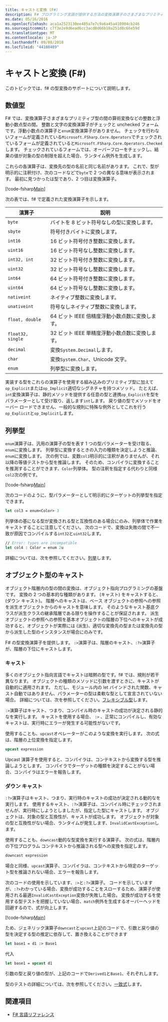```yaml
---
title: キャストと変換 (F#)
description: F# プログラミング言語が提供する方法の変換演算子のさまざまなプリミティブ型間の算術変換について説明します。
ms.date: 05/16/2016
ms.openlocfilehash: aca1a2523130ee485a7e7c9a6a45a410904cb246
ms.sourcegitcommit: c7f3e2e9d6ead6cc3acd0d66b10a251d0c66e59d
ms.translationtype: MT
ms.contentlocale: ja-JP
ms.lasthandoff: 09/08/2018
ms.locfileid: "44188489"
---
```

# <a name="casting-and-conversions-f"></a>キャストと変換 (F#)

このトピックでは、f# の型変換のサポートについて説明します。

## <a name="arithmetic-types"></a>数値型

F# では、変換演算子さまざまなプリミティブ型の間の算術変換などの整数と浮動小数点型の間。 整数と文字の変換演算子がチェックと unchecked フォームです。浮動小数点の演算子と`enum`変換演算子がありません。 チェックを行わないフォームが定義されている`Microsoft.FSharp.Core.Operators`でチェックされているフォームが定義されていると`Microsoft.FSharp.Core.Operators.Checked`します。 チェックされているフォームでは、オーバーフローをチェックし、結果の値が対象の型の制限を超えた場合、ランタイム例外を生成します。

これらの各演算子は、変換先の型の名前と同じ名前があります。 これで、型が明示的に注釈付け、次のコードなどで`byte`で 2 つの異なる意味が表示されます。 最初に見つかったは型であり、2 つ目は変換演算子。

[!code-fsharp[Main](../../../samples/snippets/fsharp/lang-ref-2/snippet4401.fs)]

次の表では、f# で定義された変換演算子を示します。

|演算子|説明|
|--------|-----------|
|`byte`|バイトを 8 ビット符号なしの型に変換します。|
|`sbyte`|符号付きバイトに変換します。|
|`int16`|16 ビット符号付き整数に変換します。|
|`uint16`|16 ビット符号なし整数に変換します。|
|`int32, int`|32 ビット符号付き整数に変換します。|
|`uint32`|32 ビット符号なし整数に変換します。|
|`int64`|64 ビット符号付き整数に変換します。|
|`uint64`|64 ビット符号なし整数に変換します。|
|`nativeint`|ネイティブ整数に変換します。|
|`unativeint`|符号なしネイティブ整数に変換します。|
|`float, double`|64 ビット IEEE 倍精度浮動小数点数に変換します。|
|`float32, single`|32 ビット IEEE 単精度浮動小数点数に変換します。|
|`decimal`|変換`System.Decimal`します。|
|`char`|変換`System.Char`、Unicode 文字。|
|`enum`|列挙型に変換します。|
実装する型をこれらの演算子を使用する組み込みのプリミティブ型に加えて`op_Explicit`または`op_Implicit`適切なシグネチャを持つメソッド。 たとえば、`int`変換演算子は、静的メソッドを提供する任意の型と連携`op_Explicit`を型をパラメーターとして受け取り、返します`int`します。 戻り値の型でメソッドをオーバー ロードできません、一般的な規則に特殊な例外としてこれを行う`op_Explicit`と`op_Implicit`します。

## <a name="enumerated-types"></a>列挙型

`enum`演算子は、汎用の演算子の型を表す 1 つの型パラメーターを受け取る、`enum`に変換します。 列挙型に変換するときの入力の種類を決定しようと推論、`enum`に変換します。 次の例では、変数`col1`明示的に注釈がありませんが、それ以降の等値テストから型を推論します。 そのため、コンパイラに変換することを推測することができます、`Color`列挙体。 型の注釈を指定する代わりと同様`col2`次の例です。

[!code-fsharp[Main](../../../samples/snippets/fsharp/lang-ref-2/snippet4402.fs)]

次のコードのように、型パラメーターとして明示的にターゲットの列挙型を指定できます。

```fsharp
let col3 = enum<Color> 3
```

列挙体の基になる型が変換される型と互換性のある場合にのみ、列挙体で作業をキャストすることに注意してください。 次のコードで、変換は失敗の間で不一致が原因でコンパイルする`int32`と`uint32`します。

```fsharp
// Error: types are incompatible
let col4 : Color = enum 2u
```

詳細については、次を参照してください。[列挙](enumerations.md)します。

## <a name="casting-object-types"></a>オブジェクト型のキャスト

オブジェクト階層内の型の間の変換は、オブジェクト指向プログラミングの基盤です。 変換の 2 つの基本的な種類があります。 (キャスト) をキャストすると、(ダウン キャスト)。 階層へのキャストは、ベース オブジェクトの参照への参照を派生オブジェクトからのキャストを意味します。 そのようなキャスト基底クラスが派生クラスの継承階層である限りを操作することが保証されます。 派生オブジェクトの参照への参照を基本オブジェクトの階層の下位へのキャストが成功すると、オブジェクトが実際には (派生)、適切な変換先の型または変換先の型から派生した型のインスタンスが場合にのみです。

F# の型変換演算子を提供します。 `:>`演算子は、階層のキャスト、`:?>`演算子が、階層の下位にキャストします。

### <a name="upcasting"></a>キャスト

多くのオブジェクト指向言語でキャストは暗黙の型です。f# では、規則が若干異なります。 オブジェクトの種類のメソッドに引数を渡すときに、キャストが自動的に適用されます。 ただし、モジュール内の let バインドされた関数、キャスト自動ではありません、パラメーターの型は柔軟な型として宣言されていない場合。 詳細については、次を参照してください。[フレキシブル型](flexible-Types.md)します。

`:>`演算子はキャスト、つまり、コンパイル時のキャストの成功が決定される静的なを実行します。 キャストを使用する場合、 `:>` 、正常にコンパイルし、有効なキャストは、実行時にエラーが発生する可能性がないです。

使用することも、`upcast`オペレーターがこのような変換を実行します。 次の式は、階層の上位変換を指定します。

```fsharp
upcast expression
```

Upcast 演算子を使用すると、コンパイラは、コンテキストから変換する型を推論しようとします。 コンパイラでターゲットの種類を決定することがない場合、コンパイラはエラーを報告します。

### <a name="downcasting"></a>ダウン キャスト

`:?>`演算子はキャスト、つまり、実行時のキャストの成功が決定される動的なを実行します。 使用するキャスト、`:?>`演算子は、コンパイル時にチェックされませんが、実行時にしようとしましたが、指定した型にキャストします。 オブジェクトは、対象の型と互換性が、キャストが成功します。 オブジェクトが対象の型と互換性がない場合、ランタイムが発生します、`InvalidCastException`します。

使用することも、`downcast`動的な型変換を実行する演算子。 次の式は、階層内の下位プログラム コンテキストから推論される型への変換を指定します。

```fsharp
downcast expression
```

場合と同様、`upcast`演算子、コンパイラは、コンテキストから特定のターゲット型を推論されない場合、エラーを報告します。

次のコードの使用を示しています、`:>`と`:?>`演算子。 コードを示していますが、`:?>`わかっている場合、変換が成功することをスローするため、演算子が使用される最適`InvalidCastException`変換が失敗した場合。 変換が成功するを使用する型テストを把握していない場合、`match`例外を生成するオーバーヘッドを回避するので、式が向上します。

[!code-fsharp[Main](../../../samples/snippets/fsharp/lang-ref-2/snippet4403.fs)]

ため、ジェネリック演算子`downcast`と`upcast`上記のコードで、引数と戻り値の型を決定する型の推定に依存して、置き換えることができます

```fsharp
let base1 = d1 :> Base1
```

代入

```fsharp
let base1 = upcast d1
```

引数の型と戻り値の型が、上記のコードで`Derived1`と`Base1`、それぞれします。

型のテストの詳細については、次を参照してください。[一致式](match-Expressions.md)します。

## <a name="see-also"></a>関連項目

- [F# 言語リファレンス](index.md)
